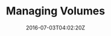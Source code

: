 ---
date: "2016-07-03T04:02:20Z"
title: "Managing Volumes"
description: "Managing persistence volumes in a Docker Swarm application"
categories: [ "Packaging a Swarm Application" ]
weight: "602"
index: ["docs/swarm", "docs"]
gradient: "swarm"
icon: "replicatedDockerSwarm"
---